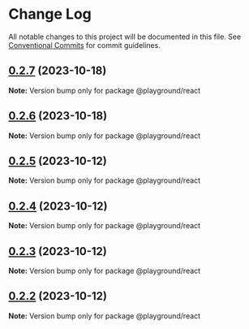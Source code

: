 # Change Log

All notable changes to this project will be documented in this file.
See [Conventional Commits](https://conventionalcommits.org) for commit guidelines.

## [0.2.7](https://github.com/paulAlexSerban/prj--playground-react/compare/@playground/react@0.2.6...@playground/react@0.2.7) (2023-10-18)

**Note:** Version bump only for package @playground/react

## [0.2.6](https://github.com/paulAlexSerban/prj--playground-react/compare/@playground/react@0.2.5...@playground/react@0.2.6) (2023-10-18)

**Note:** Version bump only for package @playground/react

## [0.2.5](https://github.com/paulAlexSerban/prj--playground-react/compare/@playground/react@0.2.4...@playground/react@0.2.5) (2023-10-12)

**Note:** Version bump only for package @playground/react

## [0.2.4](https://github.com/paulAlexSerban/prj--playground-react/compare/@playground/react@0.2.3...@playground/react@0.2.4) (2023-10-12)

**Note:** Version bump only for package @playground/react

## [0.2.3](https://github.com/paulAlexSerban/prj--playground-react/compare/@playground/react@0.2.2...@playground/react@0.2.3) (2023-10-12)

**Note:** Version bump only for package @playground/react

## [0.2.2](https://github.com/paulAlexSerban/prj--playground-react/compare/@playground/react@0.2.1...@playground/react@0.2.2) (2023-10-12)

**Note:** Version bump only for package @playground/react
